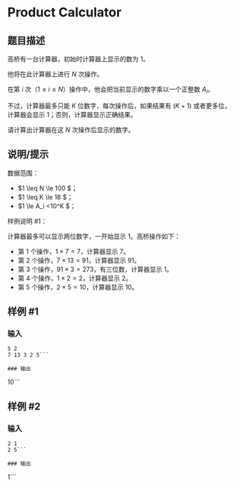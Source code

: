 # Product Calculator

## 题目描述

高桥有一台计算器，初始时计算器上显示的数为 $1$。

他将在此计算器上进行 $N$ 次操作。

在第 $i$ 次（$1 \le i \le N$）操作中，他会把当前显示的数字乘以一个正整数 $A_i$。

不过，计算器最多只能 $K$ 位数字，每次操作后，如果结果有 $(K+1)$ 或者更多位，计算器会显示 $1$；否则，计算器显示正确结果。

请计算出计算器在这 $N$ 次操作后显示的数字。

## 说明/提示

数据范围：
- $1 \leq N \le 100 $；
- $1 \leq K \le 18 $；
- $1 \le A_i <10^K $；

样例说明 #1： 

计算器最多可以显示两位数字，一开始显示 $1$。高桥操作如下：

- 第 1 个操作，$1\times 7=7$，计算器显示 $7$。  
- 第 2 个操作，$7\times 13=91$，计算器显示 $91$。  
- 第 3 个操作，$91\times 3=273$，有三位数，计算器显示 $1$。  
- 第 4 个操作，$1\times 2=2$，计算器显示 $2$。  
- 第 5 个操作，$2\times 5=10$，计算器显示 $10$。

## 样例 #1

### 输入

```
5 2
7 13 3 2 5```

### 输出

```
10```

## 样例 #2

### 输入

```
2 1
2 5```

### 输出

```
1```

